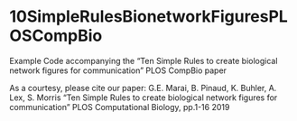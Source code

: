 # 10SimpleRulesBionetworkFiguresPLOSCompBio
Example Code accompanying the “Ten Simple Rules to create biological network figures for communication” PLOS CompBio paper 

As a courtesy, please cite our paper:
G.E. Marai, B. Pinaud, K. Buhler, A. Lex, S. Morris
“Ten Simple Rules to create biological network figures for communication” 
PLOS Computational Biology, pp.1-16 2019
